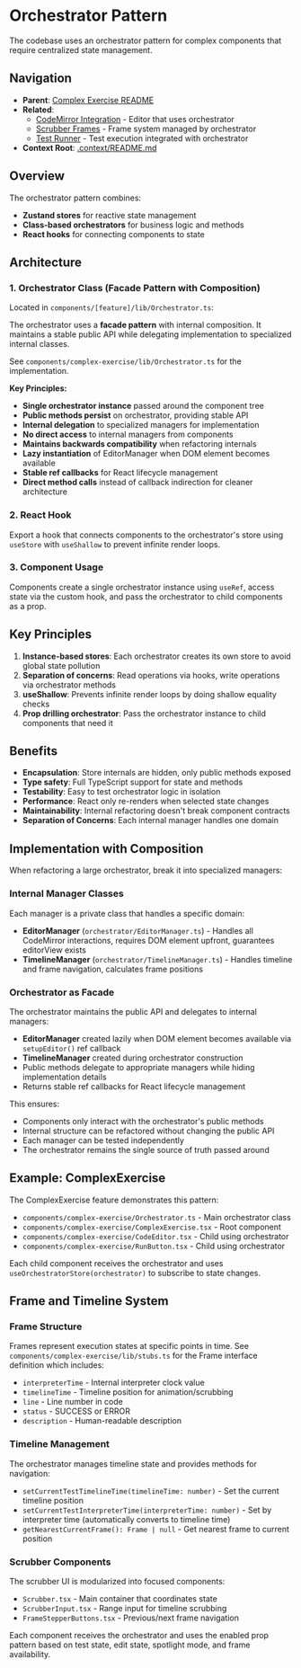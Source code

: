 # Orchestrator Pattern

The codebase uses an orchestrator pattern for complex components that require centralized state management.

## Navigation

- **Parent**: [Complex Exercise README](./README.md)
- **Related**:
  - [CodeMirror Integration](./codemirror.md) - Editor that uses orchestrator
  - [Scrubber Frames](./scrubber-frames.md) - Frame system managed by orchestrator
  - [Test Runner](./test-runner.md) - Test execution integrated with orchestrator
- **Context Root**: [.context/README.md](../README.md)

## Overview

The orchestrator pattern combines:

- **Zustand stores** for reactive state management
- **Class-based orchestrators** for business logic and methods
- **React hooks** for connecting components to state

## Architecture

### 1. Orchestrator Class (Facade Pattern with Composition)

Located in `components/[feature]/lib/Orchestrator.ts`:

The orchestrator uses a **facade pattern** with internal composition. It maintains a stable public API while delegating implementation to specialized internal classes.

See `components/complex-exercise/lib/Orchestrator.ts` for the implementation.

**Key Principles:**

- **Single orchestrator instance** passed around the component tree
- **Public methods persist** on orchestrator, providing stable API
- **Internal delegation** to specialized managers for implementation
- **No direct access** to internal managers from components
- **Maintains backwards compatibility** when refactoring internals
- **Lazy instantiation** of EditorManager when DOM element becomes available
- **Stable ref callbacks** for React lifecycle management
- **Direct method calls** instead of callback indirection for cleaner architecture

### 2. React Hook

Export a hook that connects components to the orchestrator's store using `useStore` with `useShallow` to prevent infinite render loops.

### 3. Component Usage

Components create a single orchestrator instance using `useRef`, access state via the custom hook, and pass the orchestrator to child components as a prop.

## Key Principles

1. **Instance-based stores**: Each orchestrator creates its own store to avoid global state pollution
2. **Separation of concerns**: Read operations via hooks, write operations via orchestrator methods
3. **useShallow**: Prevents infinite render loops by doing shallow equality checks
4. **Prop drilling orchestrator**: Pass the orchestrator instance to child components that need it

## Benefits

- **Encapsulation**: Store internals are hidden, only public methods exposed
- **Type safety**: Full TypeScript support for state and methods
- **Testability**: Easy to test orchestrator logic in isolation
- **Performance**: React only re-renders when selected state changes
- **Maintainability**: Internal refactoring doesn't break component contracts
- **Separation of Concerns**: Each internal manager handles one domain

## Implementation with Composition

When refactoring a large orchestrator, break it into specialized managers:

### Internal Manager Classes

Each manager is a private class that handles a specific domain:

- **EditorManager** (`orchestrator/EditorManager.ts`) - Handles all CodeMirror interactions, requires DOM element upfront, guarantees editorView exists
- **TimelineManager** (`orchestrator/TimelineManager.ts`) - Handles timeline and frame navigation, calculates frame positions

### Orchestrator as Facade

The orchestrator maintains the public API and delegates to internal managers:

- **EditorManager** created lazily when DOM element becomes available via `setupEditor()` ref callback
- **TimelineManager** created during orchestrator construction
- Public methods delegate to appropriate managers while hiding implementation details
- Returns stable ref callbacks for React lifecycle management

This ensures:

- Components only interact with the orchestrator's public methods
- Internal structure can be refactored without changing the public API
- Each manager can be tested independently
- The orchestrator remains the single source of truth passed around

## Example: ComplexExercise

The ComplexExercise feature demonstrates this pattern:

- `components/complex-exercise/Orchestrator.ts` - Main orchestrator class
- `components/complex-exercise/ComplexExercise.tsx` - Root component
- `components/complex-exercise/CodeEditor.tsx` - Child using orchestrator
- `components/complex-exercise/RunButton.tsx` - Child using orchestrator

Each child component receives the orchestrator and uses `useOrchestratorStore(orchestrator)` to subscribe to state changes.

## Frame and Timeline System

### Frame Structure

Frames represent execution states at specific points in time. See `components/complex-exercise/lib/stubs.ts` for the Frame interface definition which includes:

- `interpreterTime` - Internal interpreter clock value
- `timelineTime` - Timeline position for animation/scrubbing
- `line` - Line number in code
- `status` - SUCCESS or ERROR
- `description` - Human-readable description

### Timeline Management

The orchestrator manages timeline state and provides methods for navigation:

- `setCurrentTestTimelineTime(timelineTime: number)` - Set the current timeline position
- `setCurrentTestInterpreterTime(interpreterTime: number)` - Set by interpreter time (automatically converts to timeline time)
- `getNearestCurrentFrame(): Frame | null` - Get nearest frame to current position

### Scrubber Components

The scrubber UI is modularized into focused components:

- `Scrubber.tsx` - Main container that coordinates state
- `ScrubberInput.tsx` - Range input for timeline scrubbing
- `FrameStepperButtons.tsx` - Previous/next frame navigation

Each component receives the orchestrator and uses the enabled prop pattern based on test state, edit state, spotlight mode, and frame availability.
